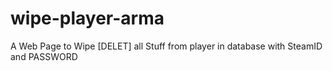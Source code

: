 # wipe-player-arma
A Web Page to Wipe [DELET] all Stuff from player in database with SteamID and PASSWORD
